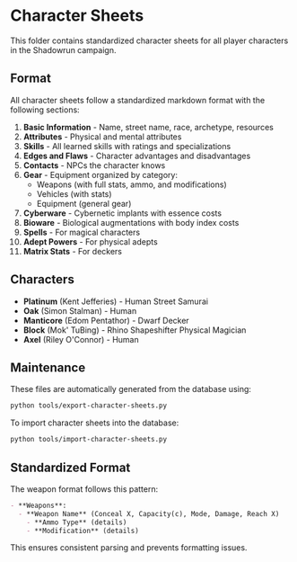 # Character Sheets

This folder contains standardized character sheets for all player characters in the Shadowrun campaign.

## Format

All character sheets follow a standardized markdown format with the following sections:

1. **Basic Information** - Name, street name, race, archetype, resources
2. **Attributes** - Physical and mental attributes
3. **Skills** - All learned skills with ratings and specializations
4. **Edges and Flaws** - Character advantages and disadvantages
5. **Contacts** - NPCs the character knows
6. **Gear** - Equipment organized by category:
   - Weapons (with full stats, ammo, and modifications)
   - Vehicles (with stats)
   - Equipment (general gear)
7. **Cyberware** - Cybernetic implants with essence costs
8. **Bioware** - Biological augmentations with body index costs
9. **Spells** - For magical characters
10. **Adept Powers** - For physical adepts
11. **Matrix Stats** - For deckers

## Characters

- **Platinum** (Kent Jefferies) - Human Street Samurai
- **Oak** (Simon Stalman) - Human
- **Manticore** (Edom Pentathor) - Dwarf Decker
- **Block** (Mok' TuBing) - Rhino Shapeshifter Physical Magician
- **Axel** (Riley O'Connor) - Human

## Maintenance

These files are automatically generated from the database using:

```bash
python tools/export-character-sheets.py
```

To import character sheets into the database:

```bash
python tools/import-character-sheets.py
```

## Standardized Format

The weapon format follows this pattern:
```markdown
- **Weapons**:
  - **Weapon Name** (Conceal X, Capacity(c), Mode, Damage, Reach X)
    - **Ammo Type** (details)
    - **Modification** (details)
```

This ensures consistent parsing and prevents formatting issues.
